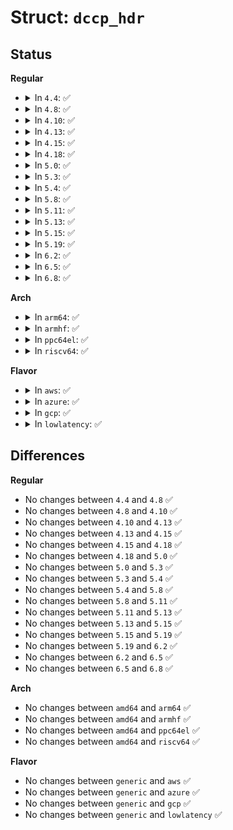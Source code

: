 # Struct: <code>dccp_hdr</code>

## Status
<b>Regular</b>
<ul>
<li>
<details>
<summary>In <code>4.4</code>: ✅</summary>

```c
struct dccp_hdr {
    __be16 dccph_sport;
    __be16 dccph_dport;
    __u8 dccph_doff;
    __u8 dccph_cscov;
    __u8 dccph_ccval;
    __sum16 dccph_checksum;
    __u8 dccph_x;
    __u8 dccph_type;
    __u8 dccph_reserved;
    __u8 dccph_seq2;
    __be16 dccph_seq;
};
```
</details>
</li>
<li>
<details>
<summary>In <code>4.8</code>: ✅</summary>

```c
struct dccp_hdr {
    __be16 dccph_sport;
    __be16 dccph_dport;
    __u8 dccph_doff;
    __u8 dccph_cscov;
    __u8 dccph_ccval;
    __sum16 dccph_checksum;
    __u8 dccph_x;
    __u8 dccph_type;
    __u8 dccph_reserved;
    __u8 dccph_seq2;
    __be16 dccph_seq;
};
```
</details>
</li>
<li>
<details>
<summary>In <code>4.10</code>: ✅</summary>

```c
struct dccp_hdr {
    __be16 dccph_sport;
    __be16 dccph_dport;
    __u8 dccph_doff;
    __u8 dccph_cscov;
    __u8 dccph_ccval;
    __sum16 dccph_checksum;
    __u8 dccph_x;
    __u8 dccph_type;
    __u8 dccph_reserved;
    __u8 dccph_seq2;
    __be16 dccph_seq;
};
```
</details>
</li>
<li>
<details>
<summary>In <code>4.13</code>: ✅</summary>

```c
struct dccp_hdr {
    __be16 dccph_sport;
    __be16 dccph_dport;
    __u8 dccph_doff;
    __u8 dccph_cscov;
    __u8 dccph_ccval;
    __sum16 dccph_checksum;
    __u8 dccph_x;
    __u8 dccph_type;
    __u8 dccph_reserved;
    __u8 dccph_seq2;
    __be16 dccph_seq;
};
```
</details>
</li>
<li>
<details>
<summary>In <code>4.15</code>: ✅</summary>

```c
struct dccp_hdr {
    __be16 dccph_sport;
    __be16 dccph_dport;
    __u8 dccph_doff;
    __u8 dccph_cscov;
    __u8 dccph_ccval;
    __sum16 dccph_checksum;
    __u8 dccph_x;
    __u8 dccph_type;
    __u8 dccph_reserved;
    __u8 dccph_seq2;
    __be16 dccph_seq;
};
```
</details>
</li>
<li>
<details>
<summary>In <code>4.18</code>: ✅</summary>

```c
struct dccp_hdr {
    __be16 dccph_sport;
    __be16 dccph_dport;
    __u8 dccph_doff;
    __u8 dccph_cscov;
    __u8 dccph_ccval;
    __sum16 dccph_checksum;
    __u8 dccph_x;
    __u8 dccph_type;
    __u8 dccph_reserved;
    __u8 dccph_seq2;
    __be16 dccph_seq;
};
```
</details>
</li>
<li>
<details>
<summary>In <code>5.0</code>: ✅</summary>

```c
struct dccp_hdr {
    __be16 dccph_sport;
    __be16 dccph_dport;
    __u8 dccph_doff;
    __u8 dccph_cscov;
    __u8 dccph_ccval;
    __sum16 dccph_checksum;
    __u8 dccph_x;
    __u8 dccph_type;
    __u8 dccph_reserved;
    __u8 dccph_seq2;
    __be16 dccph_seq;
};
```
</details>
</li>
<li>
<details>
<summary>In <code>5.3</code>: ✅</summary>

```c
struct dccp_hdr {
    __be16 dccph_sport;
    __be16 dccph_dport;
    __u8 dccph_doff;
    __u8 dccph_cscov;
    __u8 dccph_ccval;
    __sum16 dccph_checksum;
    __u8 dccph_x;
    __u8 dccph_type;
    __u8 dccph_reserved;
    __u8 dccph_seq2;
    __be16 dccph_seq;
};
```
</details>
</li>
<li>
<details>
<summary>In <code>5.4</code>: ✅</summary>

```c
struct dccp_hdr {
    __be16 dccph_sport;
    __be16 dccph_dport;
    __u8 dccph_doff;
    __u8 dccph_cscov;
    __u8 dccph_ccval;
    __sum16 dccph_checksum;
    __u8 dccph_x;
    __u8 dccph_type;
    __u8 dccph_reserved;
    __u8 dccph_seq2;
    __be16 dccph_seq;
};
```
</details>
</li>
<li>
<details>
<summary>In <code>5.8</code>: ✅</summary>

```c
struct dccp_hdr {
    __be16 dccph_sport;
    __be16 dccph_dport;
    __u8 dccph_doff;
    __u8 dccph_cscov;
    __u8 dccph_ccval;
    __sum16 dccph_checksum;
    __u8 dccph_x;
    __u8 dccph_type;
    __u8 dccph_reserved;
    __u8 dccph_seq2;
    __be16 dccph_seq;
};
```
</details>
</li>
<li>
<details>
<summary>In <code>5.11</code>: ✅</summary>

```c
struct dccp_hdr {
    __be16 dccph_sport;
    __be16 dccph_dport;
    __u8 dccph_doff;
    __u8 dccph_cscov;
    __u8 dccph_ccval;
    __sum16 dccph_checksum;
    __u8 dccph_x;
    __u8 dccph_type;
    __u8 dccph_reserved;
    __u8 dccph_seq2;
    __be16 dccph_seq;
};
```
</details>
</li>
<li>
<details>
<summary>In <code>5.13</code>: ✅</summary>

```c
struct dccp_hdr {
    __be16 dccph_sport;
    __be16 dccph_dport;
    __u8 dccph_doff;
    __u8 dccph_cscov;
    __u8 dccph_ccval;
    __sum16 dccph_checksum;
    __u8 dccph_x;
    __u8 dccph_type;
    __u8 dccph_reserved;
    __u8 dccph_seq2;
    __be16 dccph_seq;
};
```
</details>
</li>
<li>
<details>
<summary>In <code>5.15</code>: ✅</summary>

```c
struct dccp_hdr {
    __be16 dccph_sport;
    __be16 dccph_dport;
    __u8 dccph_doff;
    __u8 dccph_cscov;
    __u8 dccph_ccval;
    __sum16 dccph_checksum;
    __u8 dccph_x;
    __u8 dccph_type;
    __u8 dccph_reserved;
    __u8 dccph_seq2;
    __be16 dccph_seq;
};
```
</details>
</li>
<li>
<details>
<summary>In <code>5.19</code>: ✅</summary>

```c
struct dccp_hdr {
    __be16 dccph_sport;
    __be16 dccph_dport;
    __u8 dccph_doff;
    __u8 dccph_cscov;
    __u8 dccph_ccval;
    __sum16 dccph_checksum;
    __u8 dccph_x;
    __u8 dccph_type;
    __u8 dccph_reserved;
    __u8 dccph_seq2;
    __be16 dccph_seq;
};
```
</details>
</li>
<li>
<details>
<summary>In <code>6.2</code>: ✅</summary>

```c
struct dccp_hdr {
    __be16 dccph_sport;
    __be16 dccph_dport;
    __u8 dccph_doff;
    __u8 dccph_cscov;
    __u8 dccph_ccval;
    __sum16 dccph_checksum;
    __u8 dccph_x;
    __u8 dccph_type;
    __u8 dccph_reserved;
    __u8 dccph_seq2;
    __be16 dccph_seq;
};
```
</details>
</li>
<li>
<details>
<summary>In <code>6.5</code>: ✅</summary>

```c
struct dccp_hdr {
    __be16 dccph_sport;
    __be16 dccph_dport;
    __u8 dccph_doff;
    __u8 dccph_cscov;
    __u8 dccph_ccval;
    __sum16 dccph_checksum;
    __u8 dccph_x;
    __u8 dccph_type;
    __u8 dccph_reserved;
    __u8 dccph_seq2;
    __be16 dccph_seq;
};
```
</details>
</li>
<li>
<details>
<summary>In <code>6.8</code>: ✅</summary>

```c
struct dccp_hdr {
    __be16 dccph_sport;
    __be16 dccph_dport;
    __u8 dccph_doff;
    __u8 dccph_cscov;
    __u8 dccph_ccval;
    __sum16 dccph_checksum;
    __u8 dccph_x;
    __u8 dccph_type;
    __u8 dccph_reserved;
    __u8 dccph_seq2;
    __be16 dccph_seq;
};
```
</details>
</li>
</ul>
<b>Arch</b>
<ul>
<li>
<details>
<summary>In <code>arm64</code>: ✅</summary>

```c
struct dccp_hdr {
    __be16 dccph_sport;
    __be16 dccph_dport;
    __u8 dccph_doff;
    __u8 dccph_cscov;
    __u8 dccph_ccval;
    __sum16 dccph_checksum;
    __u8 dccph_x;
    __u8 dccph_type;
    __u8 dccph_reserved;
    __u8 dccph_seq2;
    __be16 dccph_seq;
};
```
</details>
</li>
<li>
<details>
<summary>In <code>armhf</code>: ✅</summary>

```c
struct dccp_hdr {
    __be16 dccph_sport;
    __be16 dccph_dport;
    __u8 dccph_doff;
    __u8 dccph_cscov;
    __u8 dccph_ccval;
    __sum16 dccph_checksum;
    __u8 dccph_x;
    __u8 dccph_type;
    __u8 dccph_reserved;
    __u8 dccph_seq2;
    __be16 dccph_seq;
};
```
</details>
</li>
<li>
<details>
<summary>In <code>ppc64el</code>: ✅</summary>

```c
struct dccp_hdr {
    __be16 dccph_sport;
    __be16 dccph_dport;
    __u8 dccph_doff;
    __u8 dccph_cscov;
    __u8 dccph_ccval;
    __sum16 dccph_checksum;
    __u8 dccph_x;
    __u8 dccph_type;
    __u8 dccph_reserved;
    __u8 dccph_seq2;
    __be16 dccph_seq;
};
```
</details>
</li>
<li>
<details>
<summary>In <code>riscv64</code>: ✅</summary>

```c
struct dccp_hdr {
    __be16 dccph_sport;
    __be16 dccph_dport;
    __u8 dccph_doff;
    __u8 dccph_cscov;
    __u8 dccph_ccval;
    __sum16 dccph_checksum;
    __u8 dccph_x;
    __u8 dccph_type;
    __u8 dccph_reserved;
    __u8 dccph_seq2;
    __be16 dccph_seq;
};
```
</details>
</li>
</ul>
<b>Flavor</b>
<ul>
<li>
<details>
<summary>In <code>aws</code>: ✅</summary>

```c
struct dccp_hdr {
    __be16 dccph_sport;
    __be16 dccph_dport;
    __u8 dccph_doff;
    __u8 dccph_cscov;
    __u8 dccph_ccval;
    __sum16 dccph_checksum;
    __u8 dccph_x;
    __u8 dccph_type;
    __u8 dccph_reserved;
    __u8 dccph_seq2;
    __be16 dccph_seq;
};
```
</details>
</li>
<li>
<details>
<summary>In <code>azure</code>: ✅</summary>

```c
struct dccp_hdr {
    __be16 dccph_sport;
    __be16 dccph_dport;
    __u8 dccph_doff;
    __u8 dccph_cscov;
    __u8 dccph_ccval;
    __sum16 dccph_checksum;
    __u8 dccph_x;
    __u8 dccph_type;
    __u8 dccph_reserved;
    __u8 dccph_seq2;
    __be16 dccph_seq;
};
```
</details>
</li>
<li>
<details>
<summary>In <code>gcp</code>: ✅</summary>

```c
struct dccp_hdr {
    __be16 dccph_sport;
    __be16 dccph_dport;
    __u8 dccph_doff;
    __u8 dccph_cscov;
    __u8 dccph_ccval;
    __sum16 dccph_checksum;
    __u8 dccph_x;
    __u8 dccph_type;
    __u8 dccph_reserved;
    __u8 dccph_seq2;
    __be16 dccph_seq;
};
```
</details>
</li>
<li>
<details>
<summary>In <code>lowlatency</code>: ✅</summary>

```c
struct dccp_hdr {
    __be16 dccph_sport;
    __be16 dccph_dport;
    __u8 dccph_doff;
    __u8 dccph_cscov;
    __u8 dccph_ccval;
    __sum16 dccph_checksum;
    __u8 dccph_x;
    __u8 dccph_type;
    __u8 dccph_reserved;
    __u8 dccph_seq2;
    __be16 dccph_seq;
};
```
</details>
</li>
</ul>

## Differences
<b>Regular</b>
<ul>
<li>
No changes between <code>4.4</code> and <code>4.8</code> ✅
</li>
<li>
No changes between <code>4.8</code> and <code>4.10</code> ✅
</li>
<li>
No changes between <code>4.10</code> and <code>4.13</code> ✅
</li>
<li>
No changes between <code>4.13</code> and <code>4.15</code> ✅
</li>
<li>
No changes between <code>4.15</code> and <code>4.18</code> ✅
</li>
<li>
No changes between <code>4.18</code> and <code>5.0</code> ✅
</li>
<li>
No changes between <code>5.0</code> and <code>5.3</code> ✅
</li>
<li>
No changes between <code>5.3</code> and <code>5.4</code> ✅
</li>
<li>
No changes between <code>5.4</code> and <code>5.8</code> ✅
</li>
<li>
No changes between <code>5.8</code> and <code>5.11</code> ✅
</li>
<li>
No changes between <code>5.11</code> and <code>5.13</code> ✅
</li>
<li>
No changes between <code>5.13</code> and <code>5.15</code> ✅
</li>
<li>
No changes between <code>5.15</code> and <code>5.19</code> ✅
</li>
<li>
No changes between <code>5.19</code> and <code>6.2</code> ✅
</li>
<li>
No changes between <code>6.2</code> and <code>6.5</code> ✅
</li>
<li>
No changes between <code>6.5</code> and <code>6.8</code> ✅
</li>
</ul>
<b>Arch</b>
<ul>
<li>
No changes between <code>amd64</code> and <code>arm64</code> ✅
</li>
<li>
No changes between <code>amd64</code> and <code>armhf</code> ✅
</li>
<li>
No changes between <code>amd64</code> and <code>ppc64el</code> ✅
</li>
<li>
No changes between <code>amd64</code> and <code>riscv64</code> ✅
</li>
</ul>
<b>Flavor</b>
<ul>
<li>
No changes between <code>generic</code> and <code>aws</code> ✅
</li>
<li>
No changes between <code>generic</code> and <code>azure</code> ✅
</li>
<li>
No changes between <code>generic</code> and <code>gcp</code> ✅
</li>
<li>
No changes between <code>generic</code> and <code>lowlatency</code> ✅
</li>
</ul>
